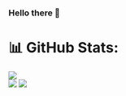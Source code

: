 ### Hello there 👋

<!--
**GuilhermeMVasquez/GuilhermeMVasquez** is a ✨ _special_ ✨ repository because its `README.md` (this file) appears on your GitHub profile.

Here are some ideas to get you started:

- 🔭 I’m currently working on ...
- 🌱 I’m currently learning ...
- 👯 I’m looking to collaborate on ...
- 🤔 I’m looking for help with ...
- 💬 Ask me about ...
- 📫 How to reach me: ...
- 😄 Pronouns: ...
- ⚡ Fun fact: ...
-->

# 📊 GitHub Stats:
![](https://github-readme-streak-stats.herokuapp.com/?user=GuilhermeMVasquez&theme=solarized-light&hide_border=false)<br/>
![](https://github-readme-stats.vercel.app/api/top-langs/?username=GuilhermeMVasquez&theme=solarized-light&hide_border=false&include_all_commits=false&count_private=false&layout=compact)
[![](https://visitcount.itsvg.in/api?id=GuilhermeMVasquez&icon=0&color=12)](https://visitcount.itsvg.in)
